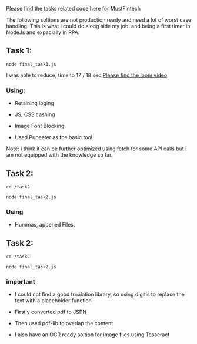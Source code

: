 
Please find the tasks related code here for MustFintech

  

The following soltions are not production ready and need a lot of worst case handling. This is what i could do along side my job. and being a first timer in NodeJs and expacially in RPA.

  

## Task 1:

```node final_task1.js```

I was able to reduce, time to 17 / 18 sec
[Please  find  the loom video](https://www.loom.com/share/11c72fde668240eb90979c759e6cc22e)

  

### Using:

- Retaining loging

- JS, CSS cashing

- Image Font Blocking

- Used Pupeeter as the basic tool.

  

Note: i think it can be further optimized using fetch for some API calls but i am not equipped with the knowledge so far.

  

## Task 2:

```cd /task2```

```node final_task2.js```

  

### Using

- Hummas, appened Files.

  

## Task 2:

```cd /task2```

```node final_task2.js```

  

### important

- I could not find a good trnalation library, so using digitis to replace the text with a placeholder function

- Firstly converted pdf to JSPN

- Then used pdf-lib to overlap the content

- I also have an OCR ready soltion for image files using Tesseract
